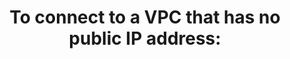 ---
layout: answer
title: "To connect to a VPC that has no public IP address:"
blurb: "<p>This definition is from Amazon <q>VPC endpoint — Enables you to privately connect your VPC to supported AWS services and VPC endpoint services powered"
quid: 223
---